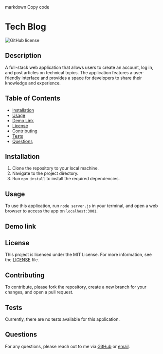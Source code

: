 
markdown
Copy code
# Tech Blog
![GitHub license](https://img.shields.io/badge/license-MIT-blue.svg)

## Description

A full-stack web application that allows users to create an account, log in, and post articles on technical topics. The application features a user-friendly interface and provides a space for developers to share their knowledge and experience.

## Table of Contents

- [Installation](#installation)
- [Usage](#usage)
- [Demo Link](#demo-link)
- [License](#license)
- [Contributing](#contributing)
- [Tests](#tests)
- [Questions](#questions)

## Installation

1. Clone the repository to your local machine.
2. Navigate to the project directory.
3. Run `npm install` to install the required dependencies.

## Usage

To use this application, run `node server.js` in your terminal, and open a web browser to access the app on `localhost:3001`.

## Demo link

## License

This project is licensed under the MIT License. For more information, see the [LICENSE](https://opensource.org/licenses/MIT) file.

## Contributing

To contribute, please fork the repository, create a new branch for your changes, and open a pull request.

## Tests

Currently, there are no tests available for this application.

## Questions

For any questions, please reach out to me via [GitHub](https://github.com/JoelCupeles) or [email](mailto:myemail@gmail.com).
